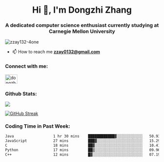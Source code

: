 <h1 align="center">Hi 👋, I'm Dongzhi Zhang</h1>
<h3 align="center">A dedicated computer science enthusiast currently studying at Carnegie Mellon University</h3>

<p align="left"> <img src="https://komarev.com/ghpvc/?username=zzay132-4one&label=Profile%20views&color=0e75b6&style=flat" alt="zzay132-4one" /> </p>

- 📫 How to reach me **zzay0132@gmail.com**

### Connect with me:

<p align="left">
<a href="https://linkedin.com/in/dongzhi-zhang-341443256" target="blank"><img align="center" src="https://raw.githubusercontent.com/rahuldkjain/github-profile-readme-generator/master/src/images/icons/Social/linked-in-alt.svg" alt="dongzhi-zhang-341443256" height="30" width="40" /></a>
</p>

### Github Stats:

<p><img src="https://github-readme-stats-git-master-dongzhi-zhangs-projects.vercel.app/api?username=zzay132-4one&count_private=true&show_icons=true&theme=github_dark_dimmed"></p>

[![GitHub Streak](https://github-readme-streak-stats.herokuapp.com?user=zzay132-4one&theme=github-dark-dimmed&hide_longest_streak=true&card_width=467)](https://git.io/streak-stats)

### Coding Time in Past Week:

<!--START_SECTION:waka-->

```txt
Java                  1 hr 30 mins    ████████████▓░░░░░░░░░░░░   50.93 %
JavaScript            27 mins         ███▓░░░░░░░░░░░░░░░░░░░░░   15.29 %
C                     18 mins         ██▓░░░░░░░░░░░░░░░░░░░░░░   10.41 %
Python                17 mins         ██▒░░░░░░░░░░░░░░░░░░░░░░   09.96 %
C++                   12 mins         █▓░░░░░░░░░░░░░░░░░░░░░░░   07.19 %
```

<!--END_SECTION:waka-->